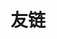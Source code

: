 ---
title: '友链'
layout: links
slug: links
license: false
comments: true
readingTime: false
links:

  - title: Anomie
    description: Blog of a PhD student, utilitarian, scientism-ist.
    website: https://dong2000.xyz
    image: https://dong2000.xyz/wombo.png

---